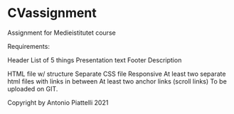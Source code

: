 # CVassignment
Assignment for Medieistitutet course

Requirements:

Header
List of 5 things
Presentation text
Footer
Description


HTML file w/ structure
Separate CSS file
Responsive
At least two separate html files with links in between
At least two anchor links (scroll links)
To be uploaded on GIT.


Copyright by Antonio Piattelli 2021

